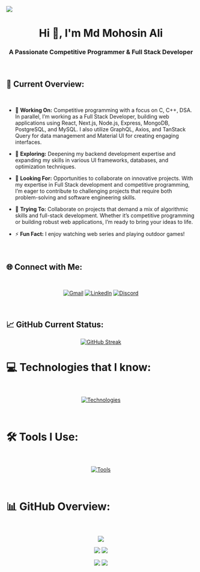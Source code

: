 
![](https://komarev.com/ghpvc/?username=mohosin2126&abbreviated=true)
<br>

<h1 align="center">Hi 👋, I'm Md Mohosin Ali</h1>
<h3 align="center">A Passionate Competitive Programmer & Full Stack Developer</h3>

<br>

## 👀 Current Overview:

<br>


- 🔭 **Working On:** Competitive programming with a focus on C, C++, DSA. In parallel, I’m working as a Full Stack Developer, building web applications using React, Next.js, Node.js, Express, MongoDB, PostgreSQL, and MySQL. I also utilize GraphQL, Axios, and TanStack Query for data management and Material UI for creating engaging interfaces.

- 🌱 **Exploring:** Deepening my backend development expertise and expanding my skills in various UI frameworks, databases, and optimization techniques.

- 👯 **Looking For:** Opportunities to collaborate on innovative projects. With my expertise in Full Stack development and competitive programming, I’m eager to contribute to challenging projects that require both problem-solving and software engineering skills.

- 🤔 **Trying To:** Collaborate on projects that demand a mix of algorithmic skills and full-stack development. Whether it’s competitive programming or building robust web applications, I’m ready to bring your ideas to life.

- ⚡ **Fun Fact:** I enjoy watching web series and playing outdoor games!


<br>

## 🌐 Connect with Me: 
<br>
<div align="center">


[![Gmail](https://img.shields.io/badge/Gmail-D14836?style=for-the-badge&logo=gmail&logoColor=white)](mailto:mohosin2126@gmail.com)
[![LinkedIn](https://img.shields.io/badge/linkedin-%230077B5.svg?style=for-the-badge&logo=linkedin&logoColor=white)](https://www.linkedin.com/in/mohosin2126)
[![Discord](https://img.shields.io/badge/Discord-7289DA?style=for-the-badge&logo=discord&logoColor=white)](https://discord.com/users/mohosin2126)


</div>
<br>

## 📈 GitHub Current Status: 

<div align="center">

[![GitHub Streak](https://github-readme-streak-stats.herokuapp.com?user=Mohosin2126&theme=whatsapp-dark2&date_format=j%20M%5B%20Y%5D)](https://git.io/streak-stats)

</div>


# 💻 Technologies that I know:

<br>

<p align="center">
  <a href="https://skillicons.dev">
   <img src="https://skillicons.dev/icons?i=c,cpp,javascript,tailwind,react,nextjs,firebase,express,nodejs,mongodb,mysql,postgres,sequelize,graphql&perline=8" alt="Technologies">
  </a>
</p>

<br>

# 🛠️ Tools I Use:

<br>

<p align="center">
  <a href="https://skillicons.dev">
    <img src="https://skillicons.dev/icons?i=git,github,npm,vscode,webstorm,postman,figma,netlify,vercel&perline=12" alt="Tools">
  </a>
</p>

<br>

# 📊 GitHub Overview:
<br>

<div align="center">

![](http://github-profile-summary-cards.vercel.app/api/cards/profile-details?username=Mohosin2126&theme=blue_green)

</div>

<div align="center">

![](http://github-profile-summary-cards.vercel.app/api/cards/repos-per-language?username=Mohosin2126&theme=blue_green)
![](http://github-profile-summary-cards.vercel.app/api/cards/most-commit-language?username=Mohosin2126&theme=blue_green)

![](http://github-profile-summary-cards.vercel.app/api/cards/stats?username=Mohosin2126&theme=blue_green)
![](http://github-profile-summary-cards.vercel.app/api/cards/productive-time?username=Mohosin2126&theme=blue_green&utcOffset=8)

</div>




